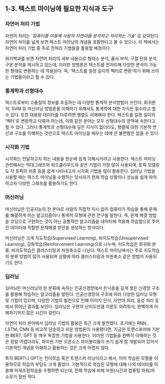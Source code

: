 ## 1-3. 텍스트 마이닝에 필요한 지식과 도구

### 자연어 처리 기법
자연어 처리는 *'컴퓨터를 이용해 사람의 자연어를 분석하고 처리하는 기술'* 로 요약된다. 자연어 처리를 넓게 보면 텍스트 마이닝의 개념을 포함한다고 볼 수 있으나, 이 책에서는 자연어 처리 기법 중 주로 전처리 기법들을 활용할 예정이다.

위키백과를 보면 자연어 처리의 세부 내용으로 형태소 분석, 품사 부착, 구절 단위 분석, 구문 분석을 제시하고 있는데, 이러한 방법론은 텍스트를 전처리해 다양한 분석이 가능한 형태로 변환하는 데 적용된다. 즉, '텍스트를 일정 길이의 벡터로 변환'하기 위해 쓰이는 기법들이라고 할 수 있다.

### 통계학과 선형대수
텍스트로부터 고품질의 정보를 추출하는 데 다양한 통계적 분석방법이 쓰인다. 회귀분석, SVM 등 머신러닝 방법론을 이해하기 위해서도 통계학에 대한 지식은 필수라고 할 수 있다. 또한 대용량 데이터를 다루려면 행렬도 이해해야 한다. 텍스트를 일정 길이의 '벡터'로 변환하고 다뤄야 하는데, 이와 같은 분야는 모두 선형대수의 영역에 속한다고 할 수 있다. 그러나 통계학과 선형대수에 깊은 지식이 없더라도, 행렬에 대한 기본적 연산과 구조를 이해하는 것만으로 텍스트 마이닝을 배우는 데에 큰 불편함은 없을 수 있다.

### 시각화 기법
시각화는 전달하고자 하는 내용을 한눈에 쉽게 이해시키려고 사용한다. 텍스트 마이닝 관련해서는 막대그래프와 워드클라우드와 같은 기법이 가장 많이 사용되며, 토픽 모델링도 각 토픽의 비중 등을 쉽게 나타내고자 시각화 기법을 많이 활용한다. 딥러닝 기법을 사용할 때는 텍스트 마이닝을 수행하는 당사자가 현재 학습 상황이나 성능을 쉽게 파악하고자 다양한 그래프를 활용하기도 한다.

### 머신러닝
머신러닝은 인공지능의 한 분야로 사람의 직접적 지시 없이 컴퓨터가 학습을 통해 문제를 해결하게 하는 알고리즘이나 통계적 모형에 관한 연구를 말한다. 즉, 문제 해결 방법을 코딩으로 구현하는 것이 아닌 공통적인 알고리즘을 데이터에 적용해 학습함으로 주어진 데이터에 적합한 문제해결 방안을 생성하는 방식이다.

머신러닝은 크게 지도학습(Supervised Learning), 비지도학습(Unsupervised Learning), 강화학습(Reinforcement Learning)으로 나누며, 지도학습은 회귀와 분류, 비지도학습은 클러스터링과 차원축소로 나뉜다. 텍스트 마이닝에서는 주로 지도학습의 분류 방법이 많이 사용되며 상황에 따라 클러스터링과 차원축소 같은 방법이 사용되기도 한다.

### 딥러닝
*딥러닝*은 머신러닝의 한 분류에 속하는 인공신경망에서 은닉층을 깊게 쌓은 신경망 구조를 활용해 학습하는 알고리즘을 말한다. 인공신경망의 구조에 따라 다양한 딥러닝 모형 및 기법이 있으며, 다양한 기법의 발전으로 인해 이미지 인식, 자연어 처리, 음성 처리 등에서 뛰어난 결과를 보인다. 딥러닝은 구현의 난이도만큼 이론도 어려워서, 완벽하게 이해하기까지 많은 시간이 걸린다.

자연어 처리 분야에서 딥러닝 기법의 활용은 최근 크게 발전했다. 초기에는 RNN, LSTM, CNN 등 비교적 단순하고 쉬운 방법론이 사용됐다면, 지금은 트랜스포머에 기반한 BERT, GPT 등 매우 복잡한 기법을 사용한다. 이러한 기법들을 완벽히 이해하는 것은 정말 어렵더라도, 파이썬 기반 오픈소스 라이블리들이 쓰기 쉽게 잘 개발되어 있어서 기본적인 개념을 이해하고 활용하는 것은 크게 어렵지 않다.

특히 BERT나 GPT는 전이학습 혹은 트랜스퍼 러닝이라고 해서, 이미 학습된 모형을 이용하므로 학습의 부담도 크게 줄었다. 기본적으로 학습된 모형에 대해 나의 데이터를 이용해 미세조정학습을 수행하면 되는데, 전체 학습에 비해 자원(시간과 컴퓨팅 파워)의 소모가 헐씬 적다.